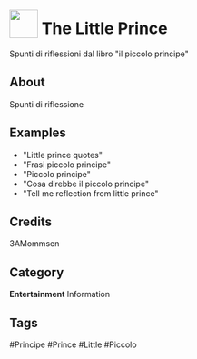 # <img src="https://raw.githack.com/FortAwesome/Font-Awesome/master/svgs/solid/robot.svg" card_color="#22A7F0" width="50" height="50" style="vertical-align:bottom"/> The Little Prince
Spunti di riflessioni dal libro "il piccolo principe"

## About
Spunti di riflessione

## Examples
* "Little prince quotes"
* "Frasi piccolo principe"
* "Piccolo principe"
* "Cosa direbbe il piccolo principe"
* "Tell me reflection from little prince"

## Credits
3AMommsen

## Category
**Entertainment**
Information

## Tags
#Principe
#Prince
#Little
#Piccolo

